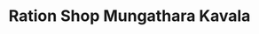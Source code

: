 ---
title: "Ration Shop Mungathara Kavala"
url: /chirakkadavu/ration-shop-mungathara-kavala/
shop: convenience
---